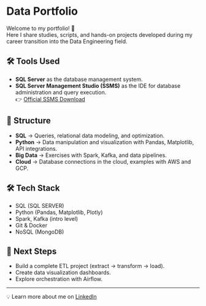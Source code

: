 # Data Portfolio

Welcome to my portfolio! 🚀  
Here I share studies, scripts, and hands-on projects developed during my career transition into the Data Engineering field.  

## 🛠 Tools Used
- **SQL Server** as the database management system.  
- **SQL Server Management Studio (SSMS)** as the IDE for database administration and query execution.  
  👉 [Official SSMS Download](https://learn.microsoft.com/en-us/sql/ssms/download-sql-server-management-studio-ssms)
  

## 📂 Structure
- **SQL** → Queries, relational data modeling, and optimization.  
- **Python** → Data manipulation and visualization with Pandas, Matplotlib, API integrations.  
- **Big Data** → Exercises with Spark, Kafka, and data pipelines.  
- **Cloud** → Database connections in the cloud, examples with AWS and GCP.  

## 🛠 Tech Stack
- SQL (SQL SERVER)  
- Python (Pandas, Matplotlib, Plotly)  
- Spark, Kafka (intro level)  
- Git & Docker  
- NoSQL (MongoDB)  

## 📌 Next Steps
- Build a complete ETL project (extract → transform → load).  
- Create data visualization dashboards.  
- Explore orchestration with Airflow.  

---
💡 Learn more about me on [LinkedIn](https://www.linkedin.com/in/fernanda-nunes-182708158/)
